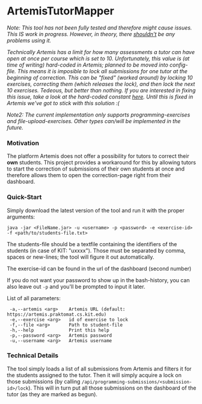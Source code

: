 # ArtemisTutorMapper

*Note: This tool has not been fully tested and therefore might cause issues. This IS work in progress. However, in theory, there <u>shouldn't</u> be any problems using it.*

*Technically Artemis has a limit for how many assessments a tutor can have open at once per course which is set to 10. Unfortunately, this value is (at time of writing) hard-coded in Artemis; planned to be moved into config-file. This means it is imposible to lock all submissions for one tutor at the beginning of correction. This can be "fixed" (worked around) by locking 10 exercises, correcting them (which releases the lock), and then lock the next 10 exercises. Tedeous, but better than nothing.*
*If you are interested in fixing this issue, take a look at the hard-coded constant [here](https://github.com/ls1intum/Artemis/blob/f13a8dc62205f950fe1ea39b7d0cb50b44a8b091/src/main/java/de/tum/in/www1/artemis/config/Constants.java#L94).*
*Until this is fixed in Artemis we've got to stick with this solution :(*

*Note2: The current implementation only supports programming-exercises and file-upload-exercises. Other types can/will be implemented in the future.*

### Motivation
The platform Artemis does not offer a possibility for tutors to correct their **own** students.
This project provides a workaround for this by allowing tutors to start the correction of submissions of their own students at once
and therefore allows them to open the correction-page right from their dashboard.

### Quick-Start
Simply download the latest version of the tool and run it with the proper arguments:
```
java -jar <FileName.jar> -u <username> -p <password> -e <exercise-id> -f <path/to/students-file.txt>
```
The students-file should be a textfile containing the identifiers of the students (in case of KIT: "uxxxx").
Those must be separated by comma, spaces or new-lines; the tool will figure it out automatically.

The exercise-id can be found in the url of the dashboard (second number)

If you do not want your password to show up in the bash-history, you can also leave out `-p` and you'll be prompted to input it later.

List of all parameters:
```
 -a,--artemis <arg>    Artemis URL (default: https://artemis.praktomat.cs.kit.edu)
 -e,--exercise <arg>   id of exercise to lock
 -f,--file <arg>       Path to student-file
 -h,--help             Print this help
 -p,--password <arg>   Artemis password
 -u,--username <arg>   Artemis username
```

### Technical Details
The tool simply loads a list of all submissions from Artemis and filters it for the students assigned to the tutor.
Then it will simply acquire a lock on those submissions (by calling `/api/programming-submissions/<submission-id>/lock`).
This will in turn put all those submissions on the dashboard of the tutor (as they are marked as begun).
